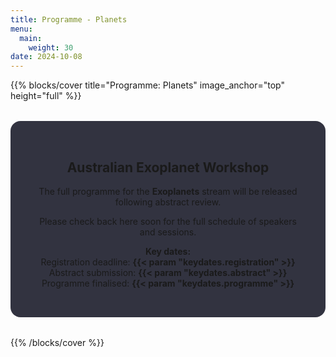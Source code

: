 ```yaml
---
title: Programme - Planets
menu:
  main:
    weight: 30
date: 2024-10-08
---
```


{{% blocks/cover title="Programme: Planets" image_anchor="top" height="full" %}}

<div style="max-width:800px; margin:2rem auto; background-color: rgba(1, 2, 18, 0.8); padding: 2rem; border-radius: 1rem; text-align: center;">

## Australian Exoplanet Workshop

The full programme for the **Exoplanets** stream will be released following abstract review.

Please check back here soon for the full schedule of speakers and sessions.  

**Key dates:**  
Registration deadline: **{{< param "keydates.registration" >}}**  
Abstract submission: **{{< param "keydates.abstract" >}}**  
Programme finalised: **{{< param "keydates.programme" >}}**

</div>

{{% /blocks/cover %}}

